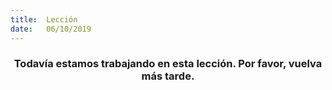 ```yaml
---
title:  Lección
date:   06/10/2019
---
```


### <center>Todavía estamos trabajando en esta lección. Por favor, vuelva más tarde.</center>